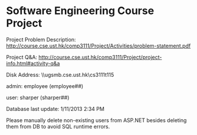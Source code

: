 Software Engineering Course Project
===========

Project Problem Description: http://course.cse.ust.hk/comp3111/Project/Activities/problem-statement.pdf 

Project Q&A: http://course.cse.ust.hk/comp3111/Project/project-info.html#activity-q&a

Disk Address:  \\\\ugsmb.cse.ust.hk\cs3111t115

admin: employee (employee##)

user: sharper (sharper##)

Database last update: 1/11/2013 2:34 PM

Please manually delete non-existing users from ASP.NET besides deleting them from DB to avoid SQL runtime errors.
